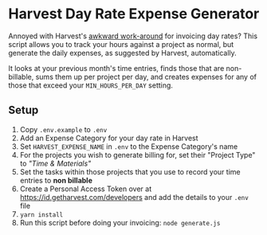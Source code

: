 # Harvest Day Rate Expense Generator

Annoyed with Harvest's [awkward work-around](https://support.getharvest.com/hc/en-us/articles/360048181872-How-do-I-track-day-rates-in-Harvest-) for invoicing day rates? 
This script allows you to track your hours against a project as normal, but generate 
the daily expenses, as suggested by Harvest, automatically.

It looks at your previous month's time entries, finds those that are non-billable, sums them 
up per project per day, and creates expenses for any of those that exceed your `MIN_HOURS_PER_DAY` setting.

## Setup
1. Copy `.env.example` to `.env`
2. Add an Expense Category for your day rate in Harvest
3. Set `HARVEST_EXPENSE_NAME` in `.env` to the Expense Category's name
4. For the projects you wish to generate billing for, set their "Project Type" to _"Time & Materials"_
5. Set the tasks within those projects that you use to record your time entries to **non billable**
6. Create a Personal Access Token over at https://id.getharvest.com/developers and add the details to your `.env` file
7. `yarn install`   
8. Run this script before doing your invoicing: `node generate.js`
